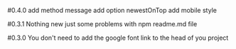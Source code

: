 #0.4.0
add method message
add option newestOnTop
add mobile style

#0.3.1
Nothing new just some problems with npm readme.md file

#0.3.0
You don't need to add the google font link to the head of you project